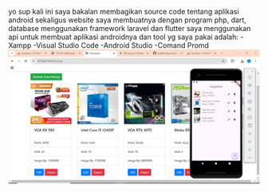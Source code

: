 yo sup
kali ini saya bakalan membagikan source code tentang aplikasi android sekaligus website saya membuatnya dengan program php, dart, database menggunakan framework laravel dan flutter
saya menggunakan api untuk membuat aplikasi androidnya dan tool yg saya pakai adalah:
-Xampp
-Visual Studio Code
-Android Studio
-Comand Promd
![alt text](https://github.com/arsalfrlh/App-Komptech-laravel-flutter/blob/main/komptech.PNG?raw=true)
